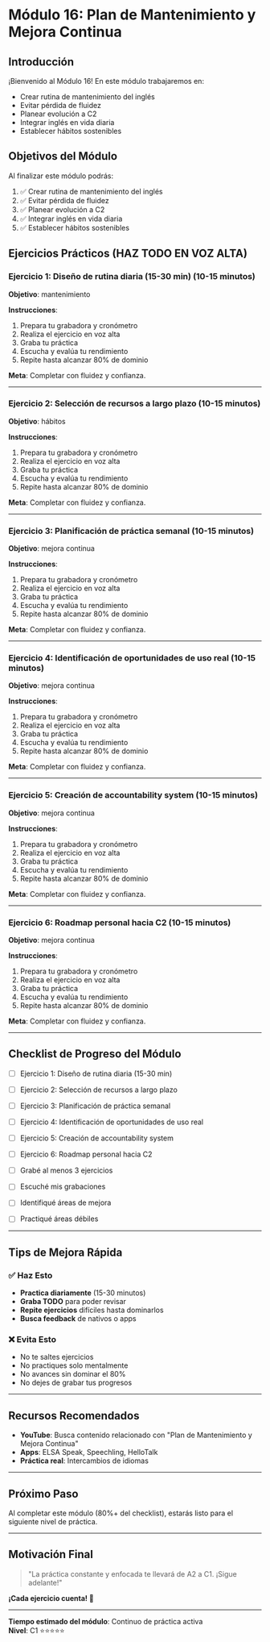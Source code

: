 # Módulo 16: Plan de Mantenimiento y Mejora Continua

## Introducción

¡Bienvenido al Módulo 16! En este módulo trabajaremos en:

- Crear rutina de mantenimiento del inglés
- Evitar pérdida de fluidez
- Planear evolución a C2
- Integrar inglés en vida diaria
- Establecer hábitos sostenibles

## Objetivos del Módulo

Al finalizar este módulo podrás:

1. ✅ Crear rutina de mantenimiento del inglés
2. ✅ Evitar pérdida de fluidez
3. ✅ Planear evolución a C2
4. ✅ Integrar inglés en vida diaria
5. ✅ Establecer hábitos sostenibles

## Ejercicios Prácticos (HAZ TODO EN VOZ ALTA)

### Ejercicio 1: Diseño de rutina diaria (15-30 min) (10-15 minutos)

**Objetivo**: mantenimiento

**Instrucciones**:
1. Prepara tu grabadora y cronómetro
2. Realiza el ejercicio en voz alta
3. Graba tu práctica
4. Escucha y evalúa tu rendimiento
5. Repite hasta alcanzar 80% de dominio

**Meta**: Completar con fluidez y confianza.

---

### Ejercicio 2: Selección de recursos a largo plazo (10-15 minutos)

**Objetivo**:  hábitos

**Instrucciones**:
1. Prepara tu grabadora y cronómetro
2. Realiza el ejercicio en voz alta
3. Graba tu práctica
4. Escucha y evalúa tu rendimiento
5. Repite hasta alcanzar 80% de dominio

**Meta**: Completar con fluidez y confianza.

---

### Ejercicio 3: Planificación de práctica semanal (10-15 minutos)

**Objetivo**:  mejora continua

**Instrucciones**:
1. Prepara tu grabadora y cronómetro
2. Realiza el ejercicio en voz alta
3. Graba tu práctica
4. Escucha y evalúa tu rendimiento
5. Repite hasta alcanzar 80% de dominio

**Meta**: Completar con fluidez y confianza.

---

### Ejercicio 4: Identificación de oportunidades de uso real (10-15 minutos)

**Objetivo**:  mejora continua

**Instrucciones**:
1. Prepara tu grabadora y cronómetro
2. Realiza el ejercicio en voz alta
3. Graba tu práctica
4. Escucha y evalúa tu rendimiento
5. Repite hasta alcanzar 80% de dominio

**Meta**: Completar con fluidez y confianza.

---

### Ejercicio 5: Creación de accountability system (10-15 minutos)

**Objetivo**:  mejora continua

**Instrucciones**:
1. Prepara tu grabadora y cronómetro
2. Realiza el ejercicio en voz alta
3. Graba tu práctica
4. Escucha y evalúa tu rendimiento
5. Repite hasta alcanzar 80% de dominio

**Meta**: Completar con fluidez y confianza.

---

### Ejercicio 6: Roadmap personal hacia C2 (10-15 minutos)

**Objetivo**:  mejora continua

**Instrucciones**:
1. Prepara tu grabadora y cronómetro
2. Realiza el ejercicio en voz alta
3. Graba tu práctica
4. Escucha y evalúa tu rendimiento
5. Repite hasta alcanzar 80% de dominio

**Meta**: Completar con fluidez y confianza.

---

## Checklist de Progreso del Módulo

- [ ] Ejercicio 1: Diseño de rutina diaria (15-30 min)
- [ ] Ejercicio 2: Selección de recursos a largo plazo
- [ ] Ejercicio 3: Planificación de práctica semanal
- [ ] Ejercicio 4: Identificación de oportunidades de uso real
- [ ] Ejercicio 5: Creación de accountability system
- [ ] Ejercicio 6: Roadmap personal hacia C2

- [ ] Grabé al menos 3 ejercicios
- [ ] Escuché mis grabaciones
- [ ] Identifiqué áreas de mejora
- [ ] Practiqué áreas débiles

---

## Tips de Mejora Rápida

### ✅ Haz Esto
- **Practica diariamente** (15-30 minutos)
- **Graba TODO** para poder revisar
- **Repite ejercicios** difíciles hasta dominarlos
- **Busca feedback** de nativos o apps

### ❌ Evita Esto
- No te saltes ejercicios
- No practiques solo mentalmente
- No avances sin dominar el 80%
- No dejes de grabar tus progresos

---

## Recursos Recomendados

- **YouTube**: Busca contenido relacionado con "Plan de Mantenimiento y Mejora Continua"
- **Apps**: ELSA Speak, Speechling, HelloTalk
- **Práctica real**: Intercambios de idiomas

---

## Próximo Paso

Al completar este módulo (80%+ del checklist), estarás listo para el siguiente nivel de práctica.

---

## Motivación Final

> "La práctica constante y enfocada te llevará de A2 a C1. ¡Sigue adelante!"

**¡Cada ejercicio cuenta! 🚀**

---

**Tiempo estimado del módulo**: Continuo de práctica activa  
**Nivel**: C1 ⭐⭐⭐⭐⭐
